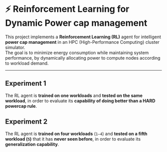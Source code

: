 # ⚡ Reinforcement Learning for Dynamic Power cap management

This project implements a **Reinforcement Learning (RL)** agent for intelligent **power cap management** in an HPC (High-Performance Computing) cluster simulator.  
The goal is to minimize energy consumption while maintaining system performance, by dynamically allocating power to compute nodes according to workload demand.

---

## Experiment 1
The RL agent is **trained on one workloads** and **tested on the same workload**, in order to evaluate its **capability of doing better than a HARD powercap rule**.

## Experiment 2
The RL agent is **trained on four workloads** (`1–4`) and **tested on a fifth workload (`5`)** that it has **never seen before**, in order to evaluate its **generalization capability**.


